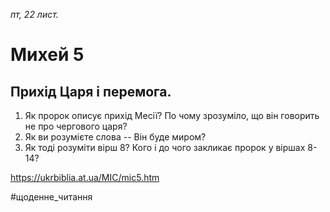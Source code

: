 
_пт, 22 лист._

# Михей 5

## Прихід Царя і перемога.
1. Як пророк описує прихід Месії? По чому зрозуміло, що він говорить не про чергового царя?
2. Як ви розумієте слова -- Він буде миром?
3. Як тоді розуміти вірш 8? Кого і до чого закликає пророк у віршах 8-14?

https://ukrbiblia.at.ua/MIC/mic5.htm 

#щоденне_читання
